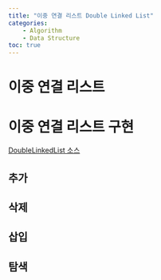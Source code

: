 ```yaml
---
title: "이중 연결 리스트 Double Linked List"
categories: 
    - Algorithm
    - Data Structure
toc: true
---
```


# 이중 연결 리스트

# 이중 연결 리스트 구현

[DoubleLinkedList 소스](https://github.com/ironring9/data_structure_by_js/blob/master/DoubleLinkedList.js)

## 추가

## 삭제

## 삽입

## 탐색